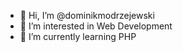 - 👋 Hi, I’m @dominikmodrzejewski
- 👀 I’m interested in Web Development
- 🌱 I’m currently learning PHP

<!---
dominikmodrzejewski/dominikmodrzejewski is a ✨ special ✨ repository because its `README.md` (this file) appears on your GitHub profile.
You can click the Preview link to take a look at your changes.
--->
